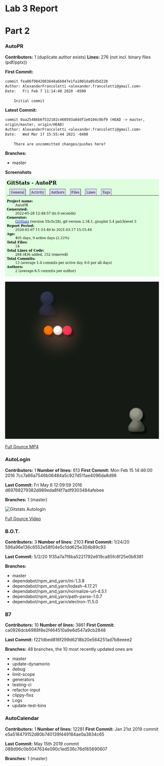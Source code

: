 # Lab 3 Report

# Part 2

### AutoPR

**Contributors:** 1 (duplicate author exists)
**Lines:** 276 (not incl. binary files (pdf/pptx))


**First Commit:**
```
commit fea06f9842083648a6b047e1fa1001da05d5d228
Author: AlexanderFrancoletti <alexander.francoletti@gmail.com>
Date:   Fri Feb 7 11:14:40 2020 -0500

    Initial commit
```


**Latest Commit:**
```
commit 0aa25486b6f532102c460593a8ddf1e0104c0bf9 (HEAD -> master, origin/master, origin/HEAD)
Author: AlexanderFrancoletti <alexander.francoletti@gmail.com>
Date:   Wed Mar 17 15:55:44 2021 -0400

    There are uncommitted changes/pushes here?
```

**Branches:**
- master

**Screenshots**

![gitstats](https://raw.githubusercontent.com/vandek5/oss-repo-template/master/labs/lab-03/gitstats-autopr.png)

![gource](https://raw.githubusercontent.com/vandek5/oss-repo-template/master/labs/lab-03/gource.png)

[Full Gource MP4](https://github.com/vandek5/oss-repo-template/blob/master/labs/lab-03/gource.mp4)

### AutoLogin
**Contributors:** 1
**Number of lines:** 613
**First Commit:** Mon Feb 15 14:46:00 2016
7cc7a66a7546b06484a5c927d511ae4096da8d98


**Last Commit:** Fri May 6 12:09:59 2016
d69768279382d989eda8f4f7adf9303484afebee


**Branches:** 1 (master) 

![Gitstats Autologin](https://cdn.discordapp.com/attachments/936676509022826496/936684219386703952/unknown.png)

[Full Gource Video](https://www.youtube.com/watch?v=NH78f21MhcY&feature=youtu.be)

### B.O.T.

**Contributors:** 3
**Number of lines:** 2103
**First Commit:**  1/24/20
596a96e136c6552e58f04e5c1dd625e304b89c93


**Last Commit:** 5/2/20
1f35a7a7f6ba5221792e619ca85fc8f25e0b8381


**Branches:** 
- master
- dependabot/npm_and_yarn/ini-1.3.8
- dependabot/npm_and_yarn/lodash-4.17.21
- dependabot/npm_and_yarn/normalize-url-4.5.1
- dependabot/npm_and_yarn/path-parse-1.0.7
- dependabot/npm_and_yarn/electron-11.5.0

### B7
**Contributors:** 10
**Number of lines:** 3861 
**First Commit:**
ca0926dcb6988f8e2f464510a9e6d547a9cb2848


**Last Commit:** 
f221dbed816f299d6218b20e564251ad7b8eeee2


**Branches:** 
48 branches, the 10 most recently updated ones are
- master
- update-dynamorio
- debug
- limit-scope
- generators
- testing-ci
- refactor-input
- clippy-fixs
- Logs
- update-test-bins

### AutoCalendar
**Contributors:** 1
**Number of lines:** 12281
**First Commit:** Jan 21st 2019 commit
e5a518479152d80b740139f449184ae0a3834c65


**Last Commit:** May 15th 2019 commit
088d96c0b5047634e090c1ed536c76d165690607


**Branches:** 1 (master)
